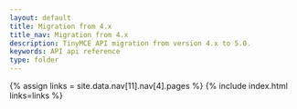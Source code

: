 ```yaml
---
layout: default
title: Migration from 4.x
title_nav: Migration from 4.x
description: TinyMCE API migration from version 4.x to 5.0.
keywords: API api reference
type: folder
---
```


{% assign links = site.data.nav[11].nav[4].pages %}
{% include index.html links=links %}
